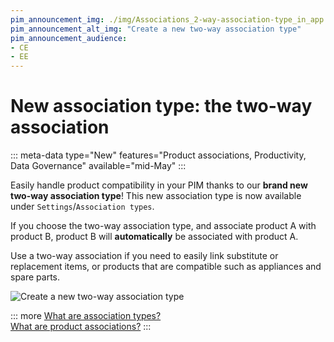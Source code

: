 ```yaml
---
pim_announcement_img: ./img/Associations_2-way-association-type_in_app.png
pim_announcement_alt_img: "Create a new two-way association type"
pim_announcement_audience:
- CE
- EE
---
```


# New association type: the two-way association

::: meta-data type="New" features="Product associations, Productivity, Data Governance" available="mid-May"
:::

Easily handle product compatibility in your PIM thanks to our **brand new two-way association type**! This new association type is now available under `Settings`/`Association types`.

If you choose the two-way association type, and associate product A with product B, product B will **automatically** be associated with product A.

Use a two-way association if you need to easily link substitute or replacement items, or products that are compatible such as appliances and spare parts.

![Create a new two-way association type](../img/Associations_2-way-association-type.png)

::: more
[What are association types?](../articles/manage-your-association-types.html)    
[What are product associations?](../articles/products-associations.html)
:::
